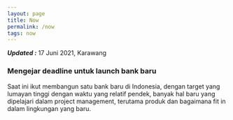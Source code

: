 ```yaml
---
layout: page
title: Now
permalink: /now
tags: now
---
```


**_Updated :_** 17 Juni 2021, Karawang

### Mengejar deadline untuk launch bank baru
Saat ini ikut membangun satu bank baru di Indonesia, dengan target yang lumayan tinggi dengan waktu yang relatif pendek, banyak hal baru yang dipelajari dalam project management, terutama produk dan bagaimana fit in dalam lingkungan yang baru.

